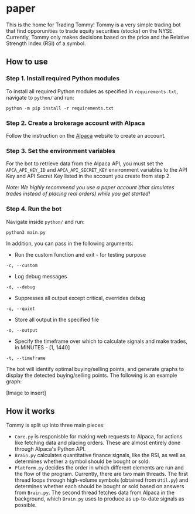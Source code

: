 # paper

This is the home for Trading Tommy! Tommy is a very simple trading bot that find opporunities to trade equity securities (stocks) on the NYSE. Currently, Tommy only makes decisions based on the price and the Relative Strength Index (RSI) of a symbol.


## How to use

### Step 1. Install required Python modules

To install all required Python modules as specified in `requirements.txt`, navigate to `python/` and run: 

```
python -m pip install -r requirements.txt
```

### Step 2. Create a brokerage account with Alpaca

Follow the instruction on the [Alpaca](https://alpaca.markets/) website to create an account. 

### Step 3. Set the environment variables

For the bot to retrieve data from the Alpaca API, you must set the `APCA_API_KEY_ID` and `APCA_API_SECRET_KEY` environment variables to the API Key and API Secret Key listed in the account you create from step 2. 

*Note: We highly recommend you use a paper account (that simulates trades instead of placing real orders) while you get started!*

### Step 4. Run the bot

Navigate inside `python/` and run: 

```
python3 main.py
```

In addition, you can pass in the following arguments: 

* Run the custom function and exit - for testing purpose

```
-c, --custom
```

* Log debug messages

```
-d, --debug
```

* Suppresses all output except critical, overrides debug

```
-q, --quiet
```

* Store all output in the specified file

```
-o, --output
```

* Specify the timeframe over which to calculate signals and make trades, in MINUTES - [1, 1440]

```
-t, --timeframe
```

The bot will identify optimal buying/selling points, and generate graphs to display the detected buying/selling points. The following is an example graph: 

[Image to insert]

## How it works

Tommy is split up into three main pieces:
* `Core.py` is responisble for making web requests to Alpaca, for actions like fetching data and placing orders. These are almost entirely done through Alpaca's Python API.
* `Brain.py` calculates quantitative finance signals, like the RSI, as well as determines whether a symbol should be bought or sold. 
* `Platform.py` decides the order in which different elements are run and the flow of the program. Currently, there are two main threads. The first thread loops through high-volume symbols (obtained from `Util.py`) and determines whether each should be bought or sold based on answers from `Brain.py`. The second thread fetches data from Alpaca in the background, which `Brain.py` uses to produce as up-to-date signals as possible. 
